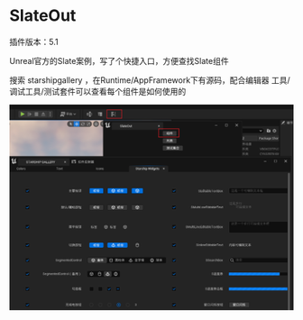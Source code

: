# SlateOut

插件版本：5.1

Unreal官方的Slate案例，写了个快捷入口，方便查找Slate组件

搜索 starshipgallery ，在Runtime/AppFramework下有源码，配合编辑器 工具/调试工具/测试套件可以查看每个组件是如何使用的 

![](pic.png)